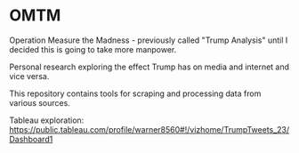 # OMTM

Operation Measure the Madness - previously called "Trump Analysis" until I decided this is going to take more manpower.

Personal research exploring the effect Trump has on media and internet and vice versa.

This repository contains tools for scraping and processing data from various sources.

Tableau exploration: https://public.tableau.com/profile/warner8560#!/vizhome/TrumpTweets_23/Dashboard1
